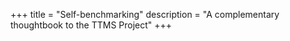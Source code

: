 +++
title = "Self-benchmarking"
description = "A complementary thoughtbook to the TTMS Project"
+++
